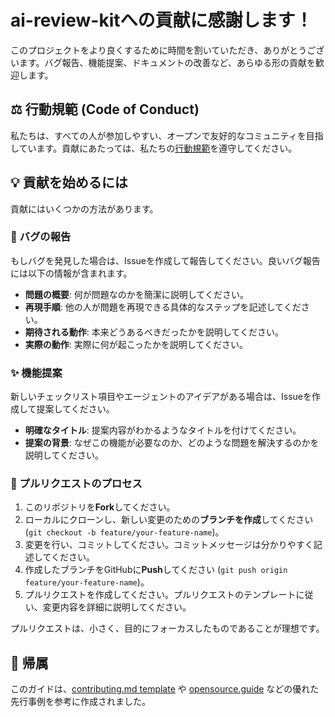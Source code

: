 # ai-review-kitへの貢献に感謝します！

このプロジェクトをより良くするために時間を割いていただき、ありがとうございます。バグ報告、機能提案、ドキュメントの改善など、あらゆる形の貢献を歓迎します。

## ⚖️ 行動規範 (Code of Conduct)

私たちは、すべての人が参加しやすい、オープンで友好的なコミュニティを目指しています。貢献にあたっては、私たちの[行動規範](CODE_OF_CONDUCT.md)を遵守してください。

## 💡 貢献を始めるには

貢献にはいくつかの方法があります。

### 🐞 バグの報告

もしバグを発見した場合は、Issueを作成して報告してください。良いバグ報告には以下の情報が含まれます。

- **問題の概要**: 何が問題なのかを簡潔に説明してください。
- **再現手順**: 他の人が問題を再現できる具体的なステップを記述してください。
- **期待される動作**: 本来どうあるべきだったかを説明してください。
- **実際の動作**: 実際に何が起こったかを説明してください。

### ✨ 機能提案

新しいチェックリスト項目やエージェントのアイデアがある場合は、Issueを作成して提案してください。

- **明確なタイトル**: 提案内容がわかるようなタイトルを付けてください。
- **提案の背景**: なぜこの機能が必要なのか、どのような問題を解決するのかを説明してください。

### 📝 プルリクエストのプロセス

1. このリポジトリを**Fork**してください。
2. ローカルにクローンし、新しい変更のための**ブランチを作成**してください (`git checkout -b feature/your-feature-name`)。
3. 変更を行い、コミットしてください。コミットメッセージは分かりやすく記述してください。
4. 作成したブランチをGitHubに**Push**してください (`git push origin feature/your-feature-name`)。
5. プルリクエストを作成してください。プルリクエストのテンプレートに従い、変更内容を詳細に説明してください。

プルリクエストは、小さく、目的にフォーカスしたものであることが理想です。

## 📜 帰属

このガイドは、[contributing.md template](https://gist.github.com/PurpleBooth/b24679402957c63ec426) や [opensource.guide](https://opensource.guide/how-to-contribute/) などの優れた先行事例を参考に作成されました。
